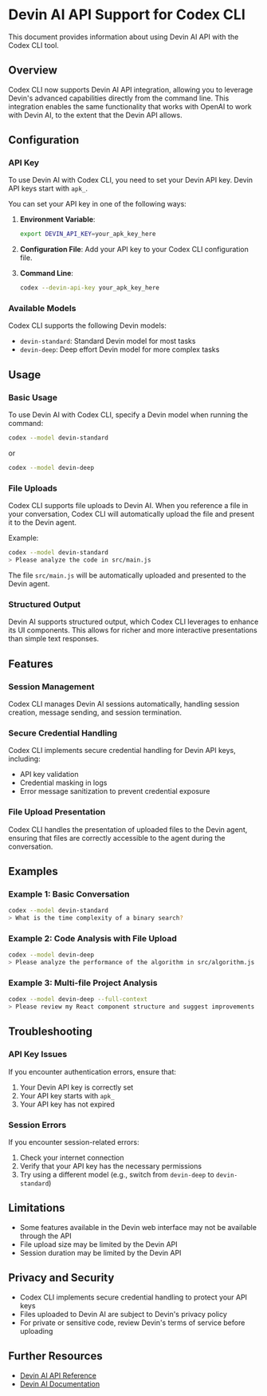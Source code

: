 # Devin AI API Support for Codex CLI

This document provides information about using Devin AI API with the Codex CLI tool.

## Overview

Codex CLI now supports Devin AI API integration, allowing you to leverage Devin's advanced capabilities directly from the command line. This integration enables the same functionality that works with OpenAI to work with Devin AI, to the extent that the Devin API allows.

## Configuration

### API Key

To use Devin AI with Codex CLI, you need to set your Devin API key. Devin API keys start with `apk_`.

You can set your API key in one of the following ways:

1. **Environment Variable**:
   ```bash
   export DEVIN_API_KEY=your_apk_key_here
   ```

2. **Configuration File**:
   Add your API key to your Codex CLI configuration file.

3. **Command Line**:
   ```bash
   codex --devin-api-key your_apk_key_here
   ```

### Available Models

Codex CLI supports the following Devin models:

- `devin-standard`: Standard Devin model for most tasks
- `devin-deep`: Deep effort Devin model for more complex tasks

## Usage

### Basic Usage

To use Devin AI with Codex CLI, specify a Devin model when running the command:

```bash
codex --model devin-standard
```

or

```bash
codex --model devin-deep
```

### File Uploads

Codex CLI supports file uploads to Devin AI. When you reference a file in your conversation, Codex CLI will automatically upload the file and present it to the Devin agent.

Example:

```bash
codex --model devin-standard
> Please analyze the code in src/main.js
```

The file `src/main.js` will be automatically uploaded and presented to the Devin agent.

### Structured Output

Devin AI supports structured output, which Codex CLI leverages to enhance its UI components. This allows for richer and more interactive presentations than simple text responses.

## Features

### Session Management

Codex CLI manages Devin AI sessions automatically, handling session creation, message sending, and session termination.

### Secure Credential Handling

Codex CLI implements secure credential handling for Devin API keys, including:

- API key validation
- Credential masking in logs
- Error message sanitization to prevent credential exposure

### File Upload Presentation

Codex CLI handles the presentation of uploaded files to the Devin agent, ensuring that files are correctly accessible to the agent during the conversation.

## Examples

### Example 1: Basic Conversation

```bash
codex --model devin-standard
> What is the time complexity of a binary search?
```

### Example 2: Code Analysis with File Upload

```bash
codex --model devin-deep
> Please analyze the performance of the algorithm in src/algorithm.js
```

### Example 3: Multi-file Project Analysis

```bash
codex --model devin-deep --full-context
> Please review my React component structure and suggest improvements
```

## Troubleshooting

### API Key Issues

If you encounter authentication errors, ensure that:

1. Your Devin API key is correctly set
2. Your API key starts with `apk_`
3. Your API key has not expired

### Session Errors

If you encounter session-related errors:

1. Check your internet connection
2. Verify that your API key has the necessary permissions
3. Try using a different model (e.g., switch from `devin-deep` to `devin-standard`)

## Limitations

- Some features available in the Devin web interface may not be available through the API
- File upload size may be limited by the Devin API
- Session duration may be limited by the Devin API

## Privacy and Security

- Codex CLI implements secure credential handling to protect your API keys
- Files uploaded to Devin AI are subject to Devin's privacy policy
- For private or sensitive code, review Devin's terms of service before uploading

## Further Resources

- [Devin AI API Reference](https://docs.devin.ai/api-reference)
- [Devin AI Documentation](https://docs.devin.ai)

